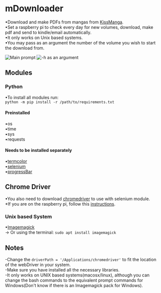 # mDownloader
•Download and make PDFs from mangas from [KissManga](https://kissmanga.com/).<br/>
•Set a raspberry pi to check every day for new volumes, download, make pdf and send to kindle/email automatically.<br/>
•It only works on Unix based systems.<br/>
•You may pass as an argument the number of the volume you wish to start the download from.

![Main prompt](https://github.com/Pedro4064/mDownloader/blob/master/Images/Main.png?raw=true)
![-h as an argument](https://github.com/Pedro4064/mDownloader/blob/master/Images/-h.png?raw=true)
## Modules

### Python
  •To install all modules run: <br/>
   `python -m pip install -r /path/to/requirements.txt`

#### Preinstalled
•os<br/>
•time<br/>
•sys<br/>
•requests<br/>

#### Needs to be installed separately  
•[termcolor](https://pypi.org/project/termcolor/)<br/>
•[selenium](https://pypi.org/project/selenium/)<br/>
•[progressBar](https://progressbar-2.readthedocs.io/en/latest/installation.html)<br/>

## Chrome Driver

  •You also need to download [chromedriver](http://chromedriver.chromium.org/downloads) to use with selenium module.<br/> 
  *If you are on the raspberry pi, follow this [instructions](https://www.reddit.com/r/selenium/comments/7341wt/success_how_to_run_selenium_chrome_webdriver_on/). <br/>
### Unix based System			
•[Imagemagick ](https://imagemagick.org/index.php)<br/>
	-> Or using the terminal:
	`sudo apt install imagemagick`<br/>



## Notes
-Change the `driverPath = '/Applications/chromedriver'` to fit the location of the webDriver in your system.<br/>
-Make sure you have installed all the necessary libraries.<br/>
-It only works on UNIX based systems(macosx/linux), although you can change the bash commands to the equivalent prompt commands for Windows(Don't know if there is an Imagemagick pack for Windows).
